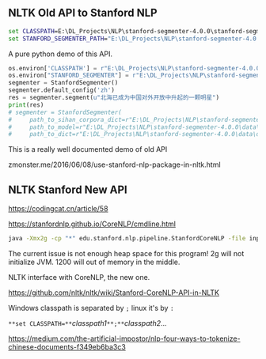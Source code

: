 

## NLTK Old API to Stanford NLP

```cmd
set CLASSPATH=E:\DL_Projects\NLP\stanford-segmenter-4.0.0\stanford-segmenter.jar
set STANFORD_SEGMENTER_PATH="E:\DL_Projects\NLP\stanford-segmenter-4.0.0"
```

A pure python demo of this API. 

```python
os.environ['CLASSPATH'] = r"E:\DL_Projects\NLP\stanford-segmenter-4.0.0\stanford-segmenter.jar" # this is used to run the jave code
os.environ["STANFORD_SEGMENTER"] = r"E:\DL_Projects\NLP\stanford-segmenter-4.0.0" # this is used to search for dictionaries
segmenter = StanfordSegmenter()
segmenter.default_config('zh')
res = segmenter.segment(u"北海已成为中国对外开放中升起的一颗明星")
print(res)
# segmenter = StanfordSegmenter(
#     path_to_sihan_corpora_dict=r"E:\DL_Projects\NLP\stanford-segmenter-4.0.0\data",
#     path_to_model=r"E:\DL_Projects\NLP\stanford-segmenter-4.0.0\data\pku.gz",
#     path_to_dict=r"E:\DL_Projects\NLP\stanford-segmenter-4.0.0\data\dict-chris6.ser.gz" )
```

This is a really well documented demo of old API

zmonster.me/2016/06/08/use-stanford-nlp-package-in-nltk.html



## NLTK Stanford New API

https://codingcat.cn/article/58

https://stanfordnlp.github.io/CoreNLP/cmdline.html

```cmd
java -Xmx2g -cp "*" edu.stanford.nlp.pipeline.StanfordCoreNLP -file input.txt
```

The current issue is not enough heap space for this program! 2g will not initialize JVM. 1200 will out of memory in the middle. 

NLTK interface with CoreNLP, the new one. 

https://github.com/nltk/nltk/wiki/Stanford-CoreNLP-API-in-NLTK



Windows classpath is separated by `;` linux it's by `:` 

`**set CLASSPATH=**`*classpath1*`**;**`*classpath2*...

https://medium.com/the-artificial-impostor/nlp-four-ways-to-tokenize-chinese-documents-f349eb6ba3c3